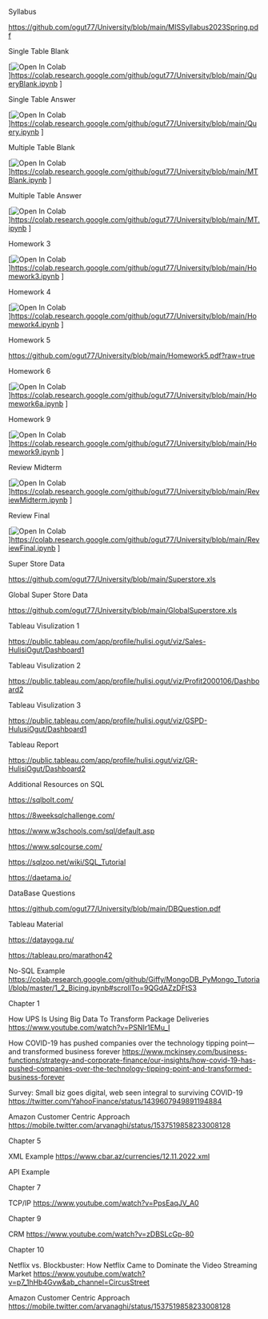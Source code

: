 Syllabus

https://github.com/ogut77/University/blob/main/MISSyllabus2023Spring.pdf

Single Table Blank

[![Open In Colab](https://colab.research.google.com/assets/colab-badge.svg)]https://colab.research.google.com/github/ogut77/University/blob/main/QueryBlank.ipynb ]


Single Table Answer

[![Open In Colab](https://colab.research.google.com/assets/colab-badge.svg)]https://colab.research.google.com/github/ogut77/University/blob/main/Query.ipynb ]

Multiple Table Blank


[![Open In Colab](https://colab.research.google.com/assets/colab-badge.svg)]https://colab.research.google.com/github/ogut77/University/blob/main/MTBlank.ipynb ]

Multiple Table Answer

[![Open In Colab](https://colab.research.google.com/assets/colab-badge.svg)]https://colab.research.google.com/github/ogut77/University/blob/main/MT.ipynb ]

Homework 3

[![Open In Colab](https://colab.research.google.com/assets/colab-badge.svg)]https://colab.research.google.com/github/ogut77/University/blob/main/Homework3.ipynb ]

Homework 4

[![Open In Colab](https://colab.research.google.com/assets/colab-badge.svg)]https://colab.research.google.com/github/ogut77/University/blob/main/Homework4.ipynb ]

Homework 5

https://github.com/ogut77/University/blob/main/Homework5.pdf?raw=true


Homework 6

[![Open In Colab](https://colab.research.google.com/assets/colab-badge.svg)]https://colab.research.google.com/github/ogut77/University/blob/main/Homework6a.ipynb ]


Homework 9

[![Open In Colab](https://colab.research.google.com/assets/colab-badge.svg)]https://colab.research.google.com/github/ogut77/University/blob/main/Homework9.ipynb ]


Review Midterm

[![Open In Colab](https://colab.research.google.com/assets/colab-badge.svg)]https://colab.research.google.com/github/ogut77/University/blob/main/ReviewMidterm.ipynb ]

Review Final

[![Open In Colab](https://colab.research.google.com/assets/colab-badge.svg)]https://colab.research.google.com/github/ogut77/University/blob/main/ReviewFinal.ipynb ]

Super Store Data

https://github.com/ogut77/University/blob/main/Superstore.xls

Global Super Store Data

https://github.com/ogut77/University/blob/main/GlobalSuperstore.xls


Tableau Visulization 1

https://public.tableau.com/app/profile/hulisi.ogut/viz/Sales-HulisiOgut/Dashboard1

Tableau Visulization 2

https://public.tableau.com/app/profile/hulisi.ogut/viz/Profit2000106/Dashboard2

Tableau Visulization 3

https://public.tableau.com/app/profile/hulisi.ogut/viz/GSPD-HulusiOgut/Dashboard1

Tableau Report

https://public.tableau.com/app/profile/hulisi.ogut/viz/GR-HulisiOgut/Dashboard2


Additional Resources on SQL

https://sqlbolt.com/

https://8weeksqlchallenge.com/

https://www.w3schools.com/sql/default.asp

https://www.sqlcourse.com/

https://sqlzoo.net/wiki/SQL_Tutorial

https://daetama.io/

DataBase Questions

https://github.com/ogut77/University/blob/main/DBQuestion.pdf

Tableau Material

https://datayoga.ru/

https://tableau.pro/marathon42

No-SQL Example
https://colab.research.google.com/github/Giffy/MongoDB_PyMongo_Tutorial/blob/master/1_2_Bicing.ipynb#scrollTo=9QGdAZzDFtS3

Chapter 1

How UPS Is Using Big Data To Transform Package Deliveries
https://www.youtube.com/watch?v=PSNIr1EMu_I

How COVID-19 has pushed companies over the technology tipping point—and transformed business forever
https://www.mckinsey.com/business-functions/strategy-and-corporate-finance/our-insights/how-covid-19-has-pushed-companies-over-the-technology-tipping-point-and-transformed-business-forever

Survey: Small biz goes digital, web seen integral to surviving COVID-19
https://twitter.com/YahooFinance/status/1439607949891194884

Amazon Customer Centric Approach
https://mobile.twitter.com/arvanaghi/status/1537519858233008128

Chapter 5

XML Example
https://www.cbar.az/currencies/12.11.2022.xml

API Example 

Chapter 7

TCP/IP
https://www.youtube.com/watch?v=PpsEaqJV_A0

Chapter 9

CRM
https://www.youtube.com/watch?v=zDBSLcGp-80



Chapter 10

Netflix vs. Blockbuster: How Netflix Came to Dominate the Video Streaming Market
https://www.youtube.com/watch?v=p7_1hHb4Gvw&ab_channel=CircusStreet

Amazon Customer Centric Approach
https://mobile.twitter.com/arvanaghi/status/1537519858233008128





